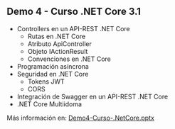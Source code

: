 ##  Demo 4 - Curso .NET Core 3.1  ##

* Controllers en un API-REST .NET Core
	* Rutas en .NET Core
	* Atributo ApiController
	* Objeto IActionResult
	* Convenciones en .NET Core
* Programación asíncrona
* Seguridad en .NET Core
	* Tokens JWT
	* CORS 
* Integración de Swagger en un API-REST .NET Core
* .NET Core Multiidoma



Más información en: [Demo4-Curso-.NetCore.pptx](https://github.com/dadjh85/Demo4-Curso-.NetCore3.1/raw/master/doc/Demo4-%20Curso%20.NET%20Core.pptx)


